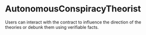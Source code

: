 # AutonomousConspiracyTheorist
 Users can interact with the contract to influence the direction of the theories or debunk them using verifiable facts.
